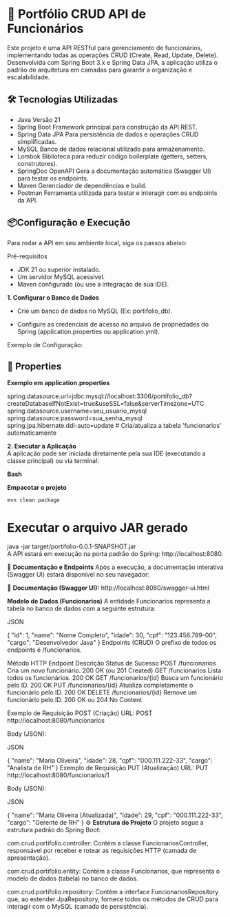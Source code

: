 # 🚀 Portfólio CRUD API de Funcionários

Este projeto é uma API RESTful para gerenciamento de funcionários, implementando todas as operações CRUD (Create, Read, Update, Delete). Desenvolvida com Spring Boot 3.x e Spring Data JPA, a aplicação utiliza o padrão de arquitetura em camadas para garantir a organização e escalabilidade.

## 🛠️ Tecnologias Utilizadas

* Java	Versão 21 <br>
* Spring Boot	Framework principal para construção da API REST. <br>
* Spring Data JPA	Para persistência de dados e operações CRUD simplificadas.<br>
* MySQL	Banco de dados relacional utilizado para armazenamento.<br>
* Lombok	Biblioteca para reduzir código boilerplate (getters, setters, construtores).<br>
* SpringDoc OpenAPI	Gera a documentação automática (Swagger UI) para testar os endpoints. <br>
* Maven	Gerenciador de dependências e build.<br>
* Postman	Ferramenta utilizada para testar e interagir com os endpoints da API.



## 📦Configuração e Execução

Para rodar a API em seu ambiente local, siga os passos abaixo:

Pré-requisitos

* JDK 21 ou superior instalado.
* Um servidor MySQL acessível.
* Maven configurado (ou use a integração de sua IDE).

**1. Configurar o Banco de Dados**

* Crie um banco de dados no MySQL (Ex: portifolio_db).

* Configure as credenciais de acesso no arquivo de propriedades do Spring (application.properties ou application.yml).

Exemplo de Configuração:

## 📝 Properties

 **Exemplo em application.properties**
 
spring.datasource.url=jdbc:mysql://localhost:3306/portifolio_db?createDatabaseIfNotExist=true&useSSL=false&serverTimezone=UTC <br>
spring.datasource.username=seu_usuario_mysql<br>
spring.datasource.password=sua_senha_mysql<br>
spring.jpa.hibernate.ddl-auto=update # Cria/atualiza a tabela 'funcionarios' automaticamente<br>

**2. Executar a Aplicação** <br>
A aplicação pode ser iniciada diretamente pela sua IDE (executando a classe principal) ou via terminal:

**Bash**

 **Empacotar o projeto**
 
```mvn clean package ```

# Executar o arquivo JAR gerado
java -jar target/portifolio-0.0.1-SNAPSHOT.jar <br>
A API estará em execução na porta padrão do Spring: http://localhost:8080.<br>

🧭 **Documentação e Endpoints**
Após a execução, a documentação interativa (Swagger UI) estará disponível no seu navegador:

🔗 **Documentação (Swagger UI):** http://localhost:8080/swagger-ui.html

**Modelo de Dados (Funcionarios)**
A entidade Funcionarios representa a tabela no banco de dados com a seguinte estrutura:

JSON

{
  "id": 1,
  "name": "Nome Completo",
  "idade": 30,
  "cpf": "123.456.789-00",
  "cargo": "Desenvolvedor Java"
}
Endpoints (CRUD)
O prefixo de todos os endpoints é /funcionarios.

Método HTTP	Endpoint	Descrição	Status de Sucesso
POST	/funcionarios	Cria um novo funcionário.	200 OK (ou 201 Created)
GET	/funcionarios	Lista todos os funcionários.	200 OK
GET	/funcionarios/{id}	Busca um funcionário pelo ID.	200 OK
PUT	/funcionarios/{id}	Atualiza completamente o funcionário pelo ID.	200 OK
DELETE	/funcionarios/{id}	Remove um funcionário pelo ID.	200 OK ou 204 No Content


Exemplo de Requisição POST (Criação)
URL: POST http://localhost:8080/funcionarios

Body (JSON):

JSON

{
  "name": "Maria Oliveira",
  "idade": 28,
  "cpf": "000.111.222-33",
  "cargo": "Analista de RH"
}
Exemplo de Requisição PUT (Atualização)
URL: PUT http://localhost:8080/funcionarios/1

Body (JSON):

JSON

{
  "name": "Maria Oliveira (Atualizada)",
  "idade": 29,
  "cpf": "000.111.222-33",
  "cargo": "Gerente de RH"
}
⚙️ **Estrutura do Projeto**
O projeto segue a estrutura padrão do Spring Boot:

com.crud.portifolio.controller: Contém a classe FuncionariosController, responsável por receber e rotear as requisições HTTP (camada de apresentação).

com.crud.portifolio.entity: Contém a classe Funcionarios, que representa o modelo de dados (tabela) no banco de dados.

com.crud.portifolio.repository: Contém a interface FuncionariosRepository que, ao estender JpaRepository, fornece todos os métodos de CRUD para interagir com o MySQL (camada de persistência).
